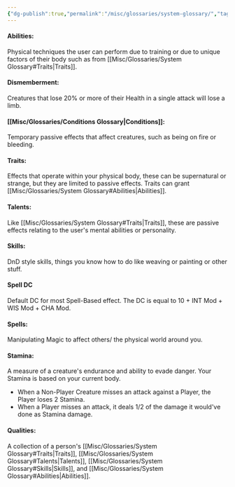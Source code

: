 ```yaml
---
{"dg-publish":true,"permalink":"/misc/glossaries/system-glossary/","tags":["System","Dictionary"]}
---
```



#### Abilities: 
Physical techniques the user can perform due to training or due to unique factors of their body such as from [[Misc/Glossaries/System Glossary#Traits\|Traits]].

#### Dismemberment:
Creatures that lose 20% or more of their Health in a single attack will lose a limb.

#### [[Misc/Glossaries/Conditions Glossary\|Conditions]]:
Temporary passive effects that affect creatures, such as being on fire or bleeding.

#### Traits:
Effects that operate within your physical body, these can be supernatural or strange, but they are limited to passive effects. Traits can grant [[Misc/Glossaries/System Glossary#Abilities\|Abilities]].

#### Talents:
Like [[Misc/Glossaries/System Glossary#Traits\|Traits]], these are passive effects relating to the user's mental abilities or personality.

#### Skills:
DnD style skills, things you know how to do like weaving or painting or other stuff.

#### Spell DC
Default DC for most Spell-Based effect. 
The DC is equal to 10 + INT Mod + WIS Mod + CHA Mod. 

#### Spells:
Manipulating Magic to affect others/ the physical world around you.

#### Stamina:
A measure of a creature's endurance and ability to evade danger. Your Stamina is based on your current body. 
- When a Non-Player Creature misses an attack against a Player, the Player loses 2 Stamina. 
- When a Player misses an attack, it deals 1/2 of the damage it would've done as Stamina damage.

#### Qualities:
A collection of a person's [[Misc/Glossaries/System Glossary#Traits\|Traits]], [[Misc/Glossaries/System Glossary#Talents\|Talents]], [[Misc/Glossaries/System Glossary#Skills\|Skills]], and [[Misc/Glossaries/System Glossary#Abilities\|Abilities]].